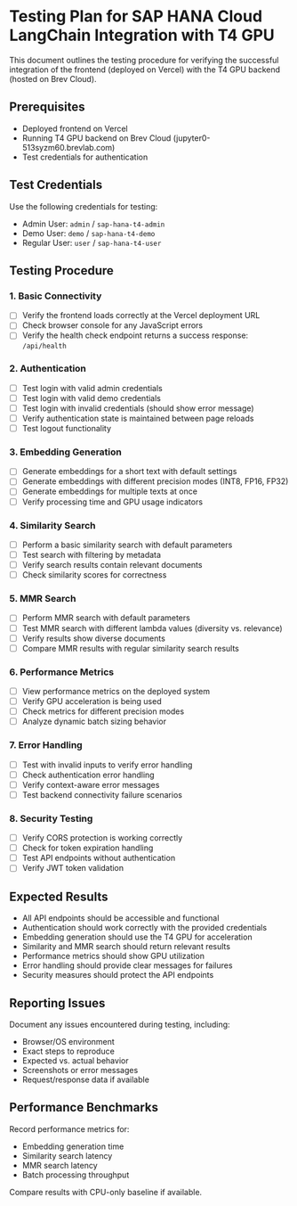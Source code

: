 # Testing Plan for SAP HANA Cloud LangChain Integration with T4 GPU

This document outlines the testing procedure for verifying the successful integration of the frontend (deployed on Vercel) with the T4 GPU backend (hosted on Brev Cloud).

## Prerequisites

- Deployed frontend on Vercel
- Running T4 GPU backend on Brev Cloud (jupyter0-513syzm60.brevlab.com)
- Test credentials for authentication

## Test Credentials

Use the following credentials for testing:

- Admin User: `admin` / `sap-hana-t4-admin`
- Demo User: `demo` / `sap-hana-t4-demo`
- Regular User: `user` / `sap-hana-t4-user`

## Testing Procedure

### 1. Basic Connectivity

- [ ] Verify the frontend loads correctly at the Vercel deployment URL
- [ ] Check browser console for any JavaScript errors
- [ ] Verify the health check endpoint returns a success response: `/api/health`

### 2. Authentication

- [ ] Test login with valid admin credentials
- [ ] Test login with valid demo credentials
- [ ] Test login with invalid credentials (should show error message)
- [ ] Verify authentication state is maintained between page reloads
- [ ] Test logout functionality

### 3. Embedding Generation

- [ ] Generate embeddings for a short text with default settings
- [ ] Generate embeddings with different precision modes (INT8, FP16, FP32)
- [ ] Generate embeddings for multiple texts at once
- [ ] Verify processing time and GPU usage indicators

### 4. Similarity Search

- [ ] Perform a basic similarity search with default parameters
- [ ] Test search with filtering by metadata
- [ ] Verify search results contain relevant documents
- [ ] Check similarity scores for correctness

### 5. MMR Search

- [ ] Perform MMR search with default parameters
- [ ] Test MMR search with different lambda values (diversity vs. relevance)
- [ ] Verify results show diverse documents
- [ ] Compare MMR results with regular similarity search results

### 6. Performance Metrics

- [ ] View performance metrics on the deployed system
- [ ] Verify GPU acceleration is being used
- [ ] Check metrics for different precision modes
- [ ] Analyze dynamic batch sizing behavior

### 7. Error Handling

- [ ] Test with invalid inputs to verify error handling
- [ ] Check authentication error handling
- [ ] Verify context-aware error messages
- [ ] Test backend connectivity failure scenarios

### 8. Security Testing

- [ ] Verify CORS protection is working correctly
- [ ] Check for token expiration handling
- [ ] Test API endpoints without authentication
- [ ] Verify JWT token validation

## Expected Results

- All API endpoints should be accessible and functional
- Authentication should work correctly with the provided credentials
- Embedding generation should use the T4 GPU for acceleration
- Similarity and MMR search should return relevant results
- Performance metrics should show GPU utilization
- Error handling should provide clear messages for failures
- Security measures should protect the API endpoints

## Reporting Issues

Document any issues encountered during testing, including:

- Browser/OS environment
- Exact steps to reproduce
- Expected vs. actual behavior
- Screenshots or error messages
- Request/response data if available

## Performance Benchmarks

Record performance metrics for:

- Embedding generation time
- Similarity search latency
- MMR search latency
- Batch processing throughput

Compare results with CPU-only baseline if available.